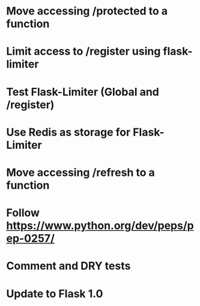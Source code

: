 # Move accessing /protected to a function
# Limit access to /register using flask-limiter
# Test Flask-Limiter (Global and /register)
# Use Redis as storage for Flask-Limiter
# Move accessing /refresh to a function
# Follow https://www.python.org/dev/peps/pep-0257/
# Comment and DRY tests
# Update to Flask 1.0
